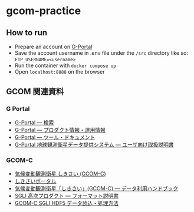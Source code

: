 # gcom-practice

## How to run

- Prepare an account on [G-Portal](https://gportal.jaxa.jp/gpr/index/index)
- Save the account username in .env file under the `/src` directory like so: `FTP_USERNAME=<username>`
- Run the container with `docker compose up`
- Open `localhost:8888` on the browser

## GCOM 関連資料

### G Portal

- [G-Portal — 検索](https://gportal.jaxa.jp/gpr/search)
- [G-Portal — プロダクト情報・運用情報](https://gportal.jaxa.jp/gpr/information/product)
- [G-Portal — ツール・ドキュメント](https://gportal.jaxa.jp/gpr/information/tool)
- [G-Portal 地球観測衛星データ提供システム — ユーザ向け取扱説明書](https://gportal.jaxa.jp/gpr/assets/mng_upload/COMMON/upload/GPortalUserManual_ja.pdf)

### GCOM-C

- [気候変動観測衛星 しきさい (GCOM-C)](https://suzaku.eorc.jaxa.jp/GCOM_C/index_j.html)
- [しきさいポータル](https://shikisai.jaxa.jp/index_j.html)
- [気候変動観測衛星「しきさい」(GCOM-C) — データ利用ハンドブック](https://gportal.jaxa.jp/gpr/assets/mng_upload/GCOM-C/GCOM-C_SHIKISAI_Data_Users_Handbook_jp_A1.pdf)
- [SGLI 高次プロダクト — フォーマット説明書 ](https://gportal.jaxa.jp/gpr/assets/mng_upload/GCOM-C/SGLI_Higher_Level_Product_Format_Description_B_jp.pdf)
- [GCOM-C SGLI HDF5 データ読込・処理方法](https://shikisai.jaxa.jp/faq/docs/GCOM-C_Products_Users_Guide_entrylevel__attach4_jp_191007.pdf)
